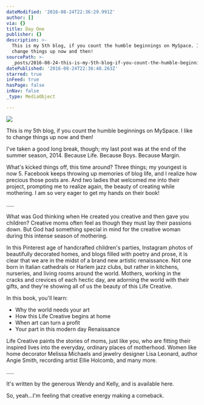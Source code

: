 ```yaml
---
dateModified: '2016-08-24T22:36:29.991Z'
author: []
via: {}
title: Day One
publisher: {}
description: >-
  This is my 5th blog, if you count the humble beginnings on MySpace. I like to
  change things up now and then!
sourcePath: >-
  _posts/2016-08-24-this-is-my-5th-blog-if-you-count-the-humble-beginnings-on-m.md
datePublished: '2016-08-24T22:36:48.263Z'
starred: true
inFeed: true
hasPage: false
inNav: false
_type: MediaObject

---
```

![](https://imgflo.herokuapp.com/graph/vahj1ThiexotieMo/fdbbdce6a7dc87278d38086486d448e5/croprotate.jpg?cropheight=2448&cropwidth=2448&degrees=-90&input=https%3A%2F%2Fthe-grid-user-content.s3-us-west-2.amazonaws.com%2Fc0ea789b-36b8-4d8e-8f55-9c8437955580.jpg&x=0&y=0)

This is my 5th blog, if you count the humble beginnings on MySpace. I like to change things up now and then!

I've taken a good long break, though; my last post was at the end of the summer season, 2014\. Because Life. Because Boys. Because Margin.

What's kicked things off, this time around? Three things; my youngest is now 5\. Facebook keeps throwing up memories of blog life, and I realize how precious those posts are. And two ladies that welcomed me into their project, prompting me to realize again, the beauty of creating while mothering. I am so very eager to get my hands on their book!

.....

What was God thinking when He created you creative and then gave you children? Creative moms often feel as though they must lay their passions down. But God had something special in mind for the creative woman during this intense season of mothering.

In this Pinterest age of handcrafted children's parties, Instagram photos of beautifully decorated homes, and blogs filled with poetry and prose, it is clear that we are in the midst of a brand new artistic renaissance. Not one born in Italian cathedrals or Harlem jazz clubs, but rather in kitchens, nurseries, and living rooms around the world. Mothers, working in the cracks and crevices of each hectic day, are adorning the world with their gifts, and they're showing all of us the beauty of this Life Creative.

In this book, you'll learn:

* Why the world needs your art
* How this Life Creative begins at home
* When art can turn a profit
* Your part in this modern day Renaissance

Life Creative paints the stories of moms, just like you, who are fitting their inspired lives into the everyday, ordinary places of motherhood. Women like home decorator Melissa Michaels and jewelry designer Lisa Leonard, author Angie Smith, recording artist Ellie Holcomb, and many more.

.....

It's written by the generous Wendy and Kelly, and is available here.

So, yeah...I'm feeling that creative energy making a comeback.